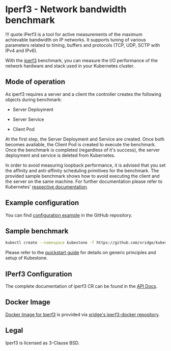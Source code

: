 # Iperf3 - Network bandwidth benchmark

!!! quote
    iPerf3 is a tool for active measurements of the maximum achievable bandwidth on IP networks. It supports tuning of various parameters related to timing, buffers and protocols (TCP, UDP, SCTP with IPv4 and IPv6). 

With the [iperf3](https://iperf.fr/) benchmark, you can measure the I/O performance of the network hardware and stack used in your Kubernetes cluster. 



## Mode of operation

As iperf3 requires a server and a client the controller creates the following objects during benchmark:

- Server Deployment

- Server Service

- Client Pod

  

At the first step, the Server Deployment and Service are created. Once both becomes available, the Client Pod is created to execute the benchmark. Once the benchmark is completed (regardless of it's success), the server deployment and service is deleted from Kubernetes.

In order to avoid measuring loopback performance, it is advised that you set the affinity and anti-affinity scheduling primitives for the benchmark. The provided sample benchmark shows how to avoid executing the client and the server on the same machine. For further documentation please refer to Kubernetes' [respective documentation](https://kubernetes.io/docs/concepts/configuration/assign-pod-node/).



## Example configuration

You can find [configuration example](https://github.com/xridge/kubestone/blob/master/config/samples/perf_v1alpha1_iperf3.yaml) in the GitHub repository.



## Sample benchmark
```bash
kubectl create --namespace kubestone -f https://github.com/xridge/kubestone/blob/master/config/samples/perf_v1alpha1_iperf3.yaml
```


Please refer to the [quickstart guide](../quickstart.md) for details on generic principles and setup of Kubestone.




## IPerf3 Configuration

The complete documentation of iperf3 CR can be found in the [API Docs](../apidocs.md#perf.kubestone.xridge.io/v1alpha1.Iperf3Spec).



## Docker Image

[Docker Image for Iperf3](https://hub.docker.com/r/xridge/iperf3) is provided via [xridge's iperf3-docker repository](https://github.com/xridge/iperf3-docker).



## Legal

Iperf3 is licensed as 3-Clause BSD. 